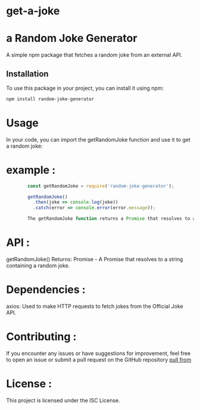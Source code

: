 # get-a-joke

# a Random Joke Generator

A simple npm package that fetches a random joke from an external API.

## Installation

To use this package in your project, you can install it using npm:

```bash
npm install random-joke-generator
```

# Usage

In your code, you can import the getRandomJoke function and use it to get a random joke:

# example :

```js
        const getRandomJoke = require('random-joke-generator');

        getRandomJoke()
          .then(joke => console.log(joke))
          .catch(error => console.error(error.message));

        The getRandomJoke function returns a Promise that resolves to a string containing a random joke. If an error occurs, the Promise is rejected with an error message.
```

# API :

getRandomJoke()
Returns: Promise<string> - A Promise that resolves to a string containing a random joke.

# Dependencies :

axios: Used to make HTTP requests to fetch jokes from the Official Joke API.

# Contributing :

If you encounter any issues or have suggestions for improvement, feel free to open an issue or submit a pull request on the GitHub repository [pull from](https://github.com/manikerisaurabh/get-a-joke)

# License :

This project is licensed under the ISC License.

